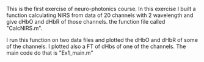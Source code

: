 This is the first exercise of neuro-photonics course. In this exercise I built a function calculating NIRS from data of 20 channels with 2 wavelength and give dHbO and dHbR of those channels. the function file called "CalcNIRS.m".

I run this function on two data files and plotted the dHbO and dHbR of some of the channels. I plotted also a FT of dHbs of one of the channels. The main code do that is "Ex1_main.m"
